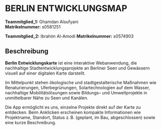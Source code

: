 # BERLIN ENTWICKLUNGSMAP

**Teammitglied_1:** Ghamdan Alsufyani  
**Matrikelnummer:** s0581251


**Teammitglied_2:** Ibrahim Al-Amodi 
**Matrikelnummer:** s0574903

## Beschreibung

**Berlin Entwicklungskarte** ist eine interaktive Webanwendung, die nachhaltige Stadtentwicklungsprojekte an Berliner Seen und Gewässern visuell auf einer digitalen Karte darstellt.

Im Mittelpunkt stehen ökologische und stadtgestalterische Maßnahmen wie Renaturierungen, Uferbegrünungen, Solartechnologien auf dem Wasser, nachhaltige Mobilitätslösungen sowie Bildungs– und Umweltprojekte in unmittelbarer Nähe zu Seen und Kanälen.

Die App ermöglicht es uns, einzelne Projekte direkt auf der Karte zu entdecken. Beim Anklicken erscheinen kompakte Informationen wie Projektname, Standort, Status z. B. (geplant, im Bau, abgeschlossen) sowie eine kurze Beschreibung.
